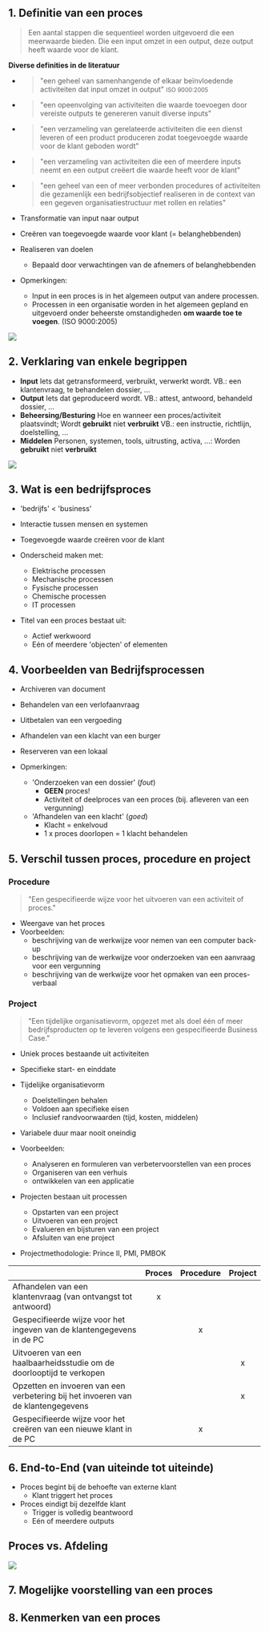 ## 1. Definitie van een proces

> Een aantal stappen die sequentieel worden uitgevoerd die een meerwaarde bieden. Die een input omzet in een output, deze output heeft waarde voor de klant.

**Diverse definities in de literatuur**

- > "een geheel van samenhangende of elkaar beïnvloedende activiteiten dat input omzet in output" <small>ISO 9000:2005</small>
- > "een opeenvolging van activiteiten die waarde toevoegen door vereiste outputs te genereren vanuit diverse inputs"
- > "een verzameling van gerelateerde activiteiten die een dienst leveren of een product produceren zodat toegevoegde waarde voor de klant geboden wordt"
- > "een verzameling van activiteiten die een of meerdere inputs neemt en een output creëert die waarde heeft voor de klant"
- > "een geheel van een of meer verbonden procedures of activiteiten die gezamenlijk een bedrijfsobjectief realiseren in de context van een gegeven organisatiestructuur met rollen en relaties"


- Transformatie van input naar output
- Creëren van toegevoegde waarde voor klant (= belanghebbenden)
- Realiseren van doelen
    - Bepaald door verwachtingen van de afnemers of belanghebbenden

- Opmerkingen:
    - Input in een proces is in het algemeen output van andere processen.
    - Processen in een organisatie worden in het algemeen gepland en uitgevoerd onder beheerste omstandigheden **om waarde toe te voegen**. (ISO 9000:2005)

![](https://robinmalfait.com/afbeeldingen/droplr/1i02Q.png)

## 2. Verklaring van enkele begrippen

- **Input** Iets dat getransformeerd, verbruikt, verwerkt wordt.
    VB.: een klantenvraag, te behandelen dossier, ...
- **Output** Iets dat geproduceerd wordt.
    VB.: attest, antwoord, behandeld dossier, ...
- **Beheersing/Besturing** Hoe en wanneer een proces/activiteit plaatsvindt; Wordt **gebruikt** niet **verbruikt**
    VB.: een instructie, richtlijn, doelstelling, ...
- **Middelen** Personen, systemen, tools, uitrusting, activa, ...: Worden **gebruikt** niet **verbruikt**

![](https://robinmalfait.com/afbeeldingen/droplr/crHa.png)

## 3. Wat is een bedrijfsproces

- 'bedrijfs' < 'business'
- Interactie tussen mensen en systemen
- Toegevoegde waarde creëren voor de klant
- Onderscheid maken met:
    - Elektrische processen
    - Mechanische processen
    - Fysische processen
    - Chemische processen
    - IT processen

- Titel van een proces bestaat uit:
    - Actief werkwoord
    - Eén of meerdere 'objecten' of elementen

## 4. Voorbeelden van Bedrijfsprocessen

- Archiveren van document
- Behandelen van een verlofaanvraag
- Uitbetalen van een vergoeding
- Afhandelen van een klacht van een burger
- Reserveren van een lokaal

- Opmerkingen:
    - 'Onderzoeken van een dossier' (*fout*)
        - **GEEN** proces!
        - Activiteit of deelproces van een proces (bij. afleveren van een vergunning)
    - 'Afhandelen van een klacht' (*goed*)
        - Klacht = enkelvoud
        - 1 x proces doorlopen = 1 klacht behandelen

## 5. Verschil tussen proces, procedure en project

### Procedure

> "Een gespecifieerde wijze voor het uitvoeren van een activiteit of proces."

- Weergave van het proces
- Voorbeelden:
    - beschrijving van de werkwijze voor nemen van een computer back-up
    - beschrijving van de werkwijze voor onderzoeken van een aanvraag voor een vergunning
    - beschrijving van de werkwijze voor het opmaken van een proces-verbaal

### Project

> "Een tijdelijke organisatievorm, opgezet met als doel één of meer bedrijfsproducten op te leveren volgens een gespecifieerde Business Case."

- Uniek proces bestaande uit activiteiten
- Specifieke start- en einddate
- Tijdelijke organisatievorm
    - Doelstellingen behalen
    - Voldoen aan specifieke eisen
    - Inclusief randvoorwaarden (tijd, kosten, middelen)

- Variabele duur maar nooit oneindig
- Voorbeelden:
    - Analyseren en formuleren van verbetervoorstellen van een proces
    - Organiseren van een verhuis
    - ontwikkelen van een applicatie
- Projecten bestaan uit processen
    - Opstarten van een project
    - Uitvoeren van een project
    - Evalueren en bijsturen van een project
    - Afsluiten van ene project
- Projectmethodologie: Prince II, PMI, PMBOK

| &nbsp; | Proces | Procedure | Project |
| ------ | :----: | :-------: | :-----: |
| Afhandelen van een klantenvraag (van ontvangst tot antwoord) | x | &nbsp; | &nbsp; |
| Gespecifieerde wijze voor het ingeven van de klantengegevens in de PC | &nbsp; | x | &nbsp; |
| Uitvoeren van een haalbaarheidsstudie om de doorlooptijd te verkopen | &nbsp; | &nbsp; | x |
| Opzetten en invoeren van een verbetering bij het invoeren van de klantengegevens | &nbsp; | &nbsp; | x |
| Gespecifieerde wijze voor het creëren van een nieuwe klant in de PC | &nbsp; | x | &nbsp; |


## 6. End-to-End (van uiteinde tot uiteinde)

- Proces begint bij de behoefte van externe klant
    - Klant triggert het proces
- Proces eindigt bij dezelfde klant
    - Trigger is volledig beantwoord
    - Eén of meerdere outputs

## Proces vs. Afdeling

![](https://robinmalfait.com/afbeeldingen/droplr/1cPTN.png)

## 7. Mogelijke voorstelling van een proces
## 8. Kenmerken van een proces
